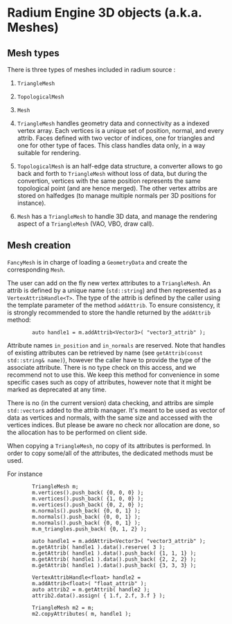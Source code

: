 # Radium Engine 3D objects (a.k.a. Meshes)

## Mesh types
There is three types of meshes included in radium source :
1. `TriangleMesh`
2. `TopologicalMesh`
3. `Mesh`

1. `TriangleMesh` handles geometry data and connectivity as a indexed vertex array. 
Each vertices is a unique set of position, normal, and every attrib.
Faces defined with two vector of indices, one for triangles and one for other type of faces.
This class handles data only, in a way suitable for rendering.
2. `TopologicalMesh` is an half-edge data structure, a converter allows to go back and forth to `TriangleMesh` without loss of data, but during the convertion, vertices with the same position represents the same topological point (and are hence merged). The other vertex attribs are stored on halfedges (to manage multiple normals per 3D positions for instance).
3. `Mesh` has a `TriangleMesh` to handle 3D data, and manage the rendering aspect of a `TriangleMesh` (VAO, VBO, draw call).


## Mesh creation
`FancyMesh` is in charge of loading a `GeometryData` and create the corresponding `Mesh`.

The user can add on the fly new vertex attributes to a `TriangleMesh`.
An attrib is defined by a unique name (`std::string`) and then represented as a `VertexAttribHandle<T>`.
The type of the attrib is defined by the caller using the template parameter of the method `addAttrib`.
To ensure consistency, it is strongly recommended to store the handle returned by the `addAttrib` method:
```
        auto handle1 = m.addAttrib<Vector3>( "vector3_attrib" );
```
Attribute names `in_position` and `in_normals` are reserved.
Note that handles of existing attributes can be retrieved by name (see `getAttrib(const std::string& name)`), however the caller have to provide the type of the associate attribute. 
There is no type check on this access, and we recommend not to use this. We keep this method for convenience in some specific cases such as copy of attributes, however note that it might be marked as deprecated at any time.

There is no (in the current version) data checking, and attribs are simple `std::vector`s added to the attrib manager. It's meant to be used as vector of data as vertices and normals, with the same size and accessed with the vertices indices. But please be aware no check nor allocation are done, so the allocation has to be performed on client side.

When copying a `TriangleMesh`, no copy of its attributes is performed.
In order to copy some/all of the attributes, the dedicated methods must be used.

For instance
```
        TriangleMesh m;
        m.vertices().push_back( {0, 0, 0} );
        m.vertices().push_back( {1, 0, 0} );
        m.vertices().push_back( {0, 2, 0} );
        m.normals().push_back( {0, 0, 1} );
        m.normals().push_back( {0, 0, 1} );
        m.normals().push_back( {0, 0, 1} );
        m.m_triangles.push_back( {0, 1, 2} );

        auto handle1 = m.addAttrib<Vector3>( "vector3_attrib" );
        m.getAttrib( handle1 ).data().reserve( 3 );
        m.getAttrib( handle1 ).data().push_back( {1, 1, 1} );
        m.getAttrib( handle1 ).data().push_back( {2, 2, 2} );
        m.getAttrib( handle1 ).data().push_back( {3, 3, 3} );

        VertexAttribHandle<float> handle2 =
        m.addAttrib<float>( "float_attrib" );
        auto attrib2 = m.getAttrib( handle2 );
        attrib2.data().assign( { 1.f, 2.f, 3.f } );
        
        TriangleMesh m2 = m;
        m2.copyAttributes( m, handle1 );
```


